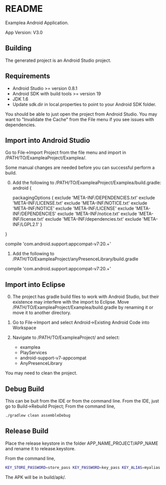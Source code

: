 README
=========

Examplea Android Application.

App Version: V3.0

Building
----

The generated project is an Android Studio project.

Requirements
----
* Android Studio >= version 0.8.1
* Android SDK with build tools >= version 19
* JDK 1.6
* Update sdk.dir in local.properties to point to your Android SDK folder.

You should be able to just open the project from Android Studio. You may want to "Invalidate the Cache" from the File menu
if you see issues with dependencies.

Import into Android Studio
----
Go to File->Import Project from the file menu and import in /PATH/TO/ExampleaProject/Examplea/.

Some manual changes are needed before you can successful perform a build.

0) Add the following to /PATH/TO/ExampleaProject/Examplea/build.gradle:
android {
	
    packagingOptions {
        exclude 'META-INF/DEPENDENCIES.txt'
        exclude 'META-INF/LICENSE.txt'
        exclude 'META-INF/NOTICE.txt'
        exclude 'META-INF/NOTICE'
        exclude 'META-INF/LICENSE'
        exclude 'META-INF/DEPENDENCIES'
        exclude 'META-INF/notice.txt'
        exclude 'META-INF/license.txt'
        exclude 'META-INF/dependencies.txt'
        exclude 'META-INF/LGPL2.1'
    }

}

compile 'com.android.support:appcompat-v7:20.+'

1) Add the following to /PATH/TO/ExampleaProject/anyPresenceLibrary/build.gradle

compile 'com.android.support:appcompat-v7:20.+'

Import into Eclipse
----

0) The project has gradle build files to work with Android Studio, but their existence may interfere with the import
to Eclipse. Move /PATH/TO/ExampleaProject/Examplea/build.gradle by renaming it or move it to another directory.

1) Go to File->Import and select Android->Existing Android Code into Workspace

2) Navigate to /PATH/TO/ExampleaProject/ and select:
    * examplea
    * PlayServices
    * android-support-v7-appcompat
    * AnyPresenceLibrary

You may need to clean the project.

Debug Build
----
This can be buit from the IDE or from the command line. From the IDE, just go to Build->Rebuild Project;
From the command line,
```sh
./gradlew clean assembleDebug
```

Release Build
----
Place the release keystore in the folder APP_NAME_PROJECT/APP_NAME and rename it to release.keystore.

From the command line,
```sh
KEY_STORE_PASSWORD=store_pass KEY_PASSWORD=key_pass KEY_ALIAS=myalias ./gradlew clean assembleRelease -i
```

The APK will be in build/apk/.


